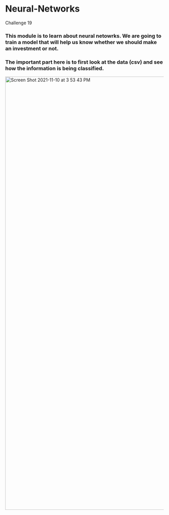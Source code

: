 # Neural-Networks
 Challenge 19


### This module is to learn about neural netowrks. We are going to train a model that will help us know whether we should make an investment or not. 
### The important part here is to first look at the data (csv) and see how the information is being classified. 

<img width="1373" alt="Screen Shot 2021-11-10 at 3 53 43 PM" src="https://user-images.githubusercontent.com/25726054/141199605-94e6d7c0-9107-41dd-a0ba-0bcb4d09a629.png">
